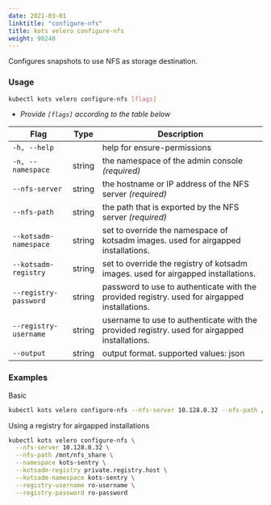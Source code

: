 ```yaml
---
date: 2021-03-01
linktitle: "configure-nfs"
title: kots velero configure-nfs
weight: 90240
---
```


Configures snapshots to use NFS as storage destination.

### Usage

```bash
kubectl kots velero configure-nfs [flags]
```

- _Provide `[flags]` according to the table below_

| Flag              | Type   | Description                                                         |
| ----------------- | ------ | ------------------------------------------------------------------- |
| `-h, --help`      |        | help for ensure-permissions |
| `-n, --namespace` | string | the namespace of the admin console _(required)_ |
| `--nfs-server` | string | the hostname or IP address of the NFS server _(required)_ |
| `--nfs-path` | string | the path that is exported by the NFS server _(required)_ |
| `--kotsadm-namespace` | string | set to override the namespace of kotsadm images. used for airgapped installations. |
| `--kotsadm-registry`  | string | set to override the registry of kotsadm images. used for airgapped installations. |
| `--registry-password` | string | password to use to authenticate with the provided registry. used for airgapped installations. |
| `--registry-username` | string | username to use to authenticate with the provided registry. used for airgapped installations. |
| `--output` | string | output format. supported values: json |

### Examples

Basic

```bash
kubectl kots velero configure-nfs --nfs-server 10.128.0.32 --nfs-path /mnt/nfs_share --namespace kots-sentry
```

Using a registry for airgapped installations

```bash
kubectl kots velero configure-nfs \
  --nfs-server 10.128.0.32 \
  --nfs-path /mnt/nfs_share \
  --namespace kots-sentry \
  --kotsadm-registry private.registry.host \
  --kotsadm-namespace kots-sentry \
  --registry-username ro-username \
  --registry-password ro-password
```